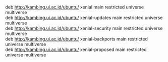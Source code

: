<br>deb http://kambing.ui.ac.id/ubuntu/ xenial main restricted universe multiverse
<br>deb http://kambing.ui.ac.id/ubuntu/ xenial-updates main restricted universe multiverse
<br>deb http://kambing.ui.ac.id/ubuntu/ xenial-security main restricted universe multiverse
<br>deb http://kambing.ui.ac.id/ubuntu/ xenial-backports main restricted universe multiverse
<br>deb http://kambing.ui.ac.id/ubuntu/ xenial-proposed main restricted universe multiverse
